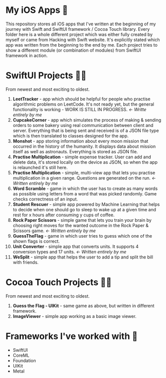 # My iOS Apps 📱

This repository stores all iOS apps that I've written at the beginning of my journey with Swift and SwiftUI framework / Cocoa Touch library. Every folder here is a whole different
project which was either fully created by myself or came from Hacking with Swift website. It's explicitly stated which app was written from the beginning to the end by me. Each project tries to show a different module (or combination of modules) from SwiftUI framework in action. 

# SwiftUI Projects 👨‍💻

From newest and most exciting to oldest.

1. **LeetTracker** - app which should be helpful for people who practise algorithmic problems on LeetCode. It's not ready yet, but the general functionality is working - WORK IS STILL IN PROGRESS. *<- Writte entirely by me* 
2. **CupcakeCorner** - app which simulates the process of making & sending orders to some bakery using real communication between client and server. Everything that is being sent and received is of a JSON file type which is then translated to classes designed for the app.
3. **Monshot** - app storing information about every moon mission that occurred in the history of the humanity. It displays data about mission itself as well as astronauts. Everything is stored as JSON file.
4. **Practise Multiplication** - simple expense tracker. User can add and delete data, it's stored locally on the device as JSON, so when the app is relaunched it's still here.
5. **Practise Multiplication** - simple, multi-view app that lets you practise multiplication in a given range. Questions are generated on the run. *<- Written entirely by me*
6. **Word Scramble** - game in which the user has to create as many words as possible using letters from a word that was picked randomly. Game checks correctness of an input.
7. **Student Rescuer** - simple app powered by Machine Learning that helps to decide when one should go to sleep to wake up at a given time and rest for x hours after consuming y cups of coffee.
8. **Rock Paper Scissors** - simple game that lets you train your brain by choosing right moves for the wanted outcome in the Rock Paper & Scissors game. *<- Written entirely by me*
9. **GuessTheFlag** - game in which user tries to guess which one of the shown flags is correct.
10. **Unit Converter** - simple app that converts units. It supports 4 conversion types and 17 units. *<- Written entirely by me*
11. **WeSplit** - simple app that helps the user to add a tip and split the bill with friends.

# Cocoa Touch Projects 👩‍💻

From newest and most exciting to oldest.

1. **Guess the Flag - UIKit** - same game as above, but written in different framework.
2. **ImageViewer** - simple app working as a basic image viewer.

# Frameworks I've worked with 🤖

- SwiftUI
- CoreML
- Foundation
- UIKit
- Metal
